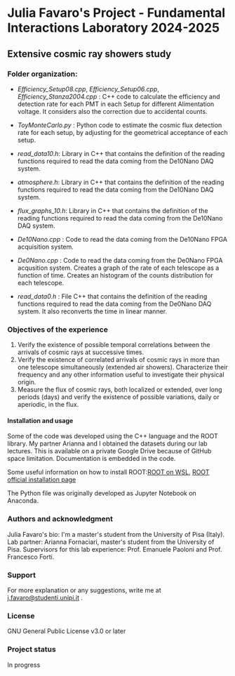 # Julia Favaro's Project - Fundamental Interactions Laboratory 2024-2025

## Extensive cosmic ray showers study

### Folder organization:
- _Efficiency_Setup08.cpp_, _Efficiency_Setup06.cpp_, _Efficiency_Stanza2004.cpp_ : C++ code to calculate the efficiency and detection rate for each PMT in each Setup for different Alimentation voltage. It considers also the correction due to accidental counts.
- _ToyMonteCarlo.py_ : Python code to estimate the cosmic flux  detection rate for each setup, by adjusting for the geometrical acceptance of each setup.
- _read_data10.h_: Library in C++ that contains the definition of the reading functions required to read the data coming from the De10Nano DAQ system. 
- _atmosphere.h_: Library in C++ that contains the definition of the reading functions required to read the data coming from the De10Nano DAQ system. 
- _flux_graphs_10.h_: Library in C++ that contains the definition of the reading functions required to read the data coming from the De10Nano DAQ system. 
- _De10Nano.cpp_ : Code to read the data coming from the De10Nano FPGA acquisition system.

- _De0Nano.cpp_ : Code to read the data coming from the De0Nano FPGA acqusition system. Creates a graph of the rate of each telescope as a function of time. Creates an histogram of the counts distribution for each telescope. 
- _read_data0.h_ : File C++ that contains the definition of the reading functions required to read the data coming from the De0Nano DAQ system. It also reconverts the time in linear manner.

### Objectives of the experience
1. Verify the existence of possible temporal correlations between the arrivals of cosmic rays at successive times.
2. Verify the existence of correlated arrivals of cosmic rays in more than one telescope simultaneously (extended air showers). Characterize their frequency and any other information useful to investigate their physical origin.
3. Measure the flux of cosmic rays, both localized or extended, over long periods (days) and verify the existence of possible variations, daily or aperiodic, in the flux.

#### Installation and usage
Some of the code was developed using the C++ language and the ROOT library. My partner Arianna and I obtained the datasets during our lab lectures. This is available on a private Google Drive because of GitHub space limitation. Documentation is embedded in the code. 

Some useful information on how to install ROOT:[ROOT on WSL](https://root-forum.cern.ch/t/complete-root-installation-instructions-for-wsl-ubuntu-18-04-on-windows-10/35148/3), [ROOT official installation page](https://root.cern/install/)

The Python file was originally developed as Jupyter Notebook on Anaconda. 

### Authors and acknowledgment
Julia Favaro's bio: I'm a master's student from the University of Pisa (Italy). 
Lab partner: Arianna Fornaciari, master's student from the University of Pisa.
Supervisors for this lab experience: Prof. Emanuele Paoloni and Prof. Francesco Forti.

### Support
For more explanation or any suggestions, write me at j.favaro@studenti.unipi.it .

### License
GNU General Public License v3.0 or later

### Project status
In progress
